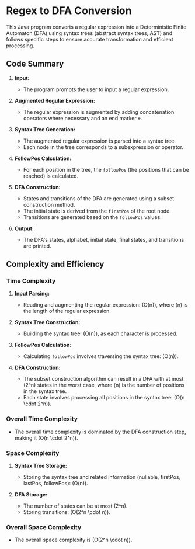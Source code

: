 # Regex to DFA Conversion

This Java program converts a regular expression into a Deterministic Finite Automaton (DFA) using syntax trees (abstract syntax trees, AST) and follows specific steps to ensure accurate transformation and efficient processing.

## Code Summary

1. **Input:**
   - The program prompts the user to input a regular expression.

2. **Augmented Regular Expression:**
   - The regular expression is augmented by adding concatenation operators where necessary and an end marker `#`.

3. **Syntax Tree Generation:**
   - The augmented regular expression is parsed into a syntax tree.
   - Each node in the tree corresponds to a subexpression or operator.

4. **FollowPos Calculation:**
   - For each position in the tree, the `followPos` (the positions that can be reached) is calculated.

5. **DFA Construction:**
   - States and transitions of the DFA are generated using a subset construction method.
   - The initial state is derived from the `firstPos` of the root node.
   - Transitions are generated based on the `followPos` values.

6. **Output:**
   - The DFA's states, alphabet, initial state, final states, and transitions are printed.

## Complexity and Efficiency

### Time Complexity

1. **Input Parsing:**
   - Reading and augmenting the regular expression: \(O(n)\), where \(n\) is the length of the regular expression.

2. **Syntax Tree Construction:**
   - Building the syntax tree: \(O(n)\), as each character is processed.

3. **FollowPos Calculation:**
   - Calculating `followPos` involves traversing the syntax tree: \(O(n)\).

4. **DFA Construction:**
   - The subset construction algorithm can result in a DFA with at most \(2^n\) states in the worst case, where \(n\) is the number of positions in the syntax tree.
   - Each state involves processing all positions in the syntax tree: \(O(n \cdot 2^n)\).

### Overall Time Complexity

- The overall time complexity is dominated by the DFA construction step, making it \(O(n \cdot 2^n)\).

### Space Complexity

1. **Syntax Tree Storage:**
   - Storing the syntax tree and related information (nullable, firstPos, lastPos, followPos): \(O(n)\).

2. **DFA Storage:**
   - The number of states can be at most \(2^n\).
   - Storing transitions: \(O(2^n \cdot n)\).

### Overall Space Complexity

- The overall space complexity is \(O(2^n \cdot n)\).